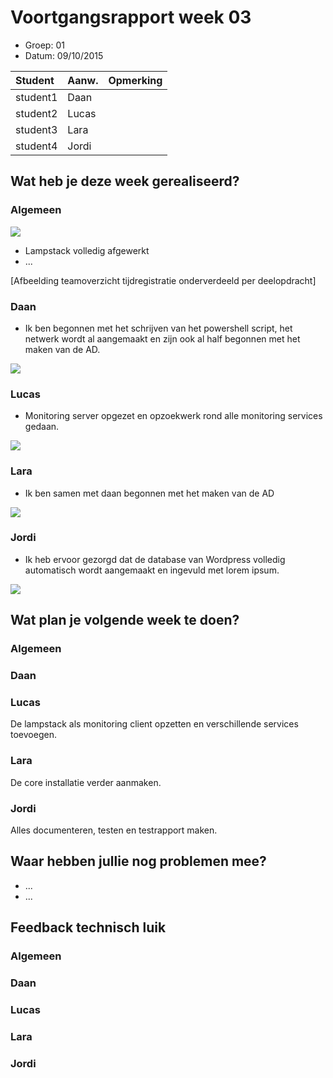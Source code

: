 # Voortgangsrapport week 03

* Groep: 01
* Datum: 09/10/2015

| Student  | Aanw. | Opmerking |
| :---     | :---  | :---      |
| student1 | Daan  |           |
| student2 | Lucas |           |
| student3 | Lara  |           |
| student4 | Jordi |           |

## Wat heb je deze week gerealiseerd?

### Algemeen

![](http://i.imgur.com/4pMskNN.png)


* Lampstack volledig afgewerkt
* ...

[Afbeelding teamoverzicht tijdregistratie onderverdeeld per deelopdracht]

### Daan

* Ik ben begonnen met het schrijven van het powershell script, het netwerk wordt al aangemaakt en zijn ook al half begonnen met het maken van de AD.

![](https://github.com/HoGentTIN/ops3-g01/blob/master/weekrapport/img/Week3_Daan_toggle.PNG)


### Lucas

* Monitoring server opgezet en opzoekwerk rond alle monitoring services gedaan.

![](https://github.com/HoGentTIN/ops3-g01/blob/master/weekrapport/img/Week3_Lucas_Toggl.PNG)

### Lara

* Ik ben samen met daan begonnen met het maken van de AD


![](https://github.com/HoGentTIN/ops3-g01/blob/master/weekrapport/img/lara4.png?raw=true)



### Jordi

* Ik heb ervoor gezorgd dat de database van Wordpress volledig automatisch wordt aangemaakt en ingevuld met lorem ipsum.

![](http://i.imgur.com/cT0Ltgk.png)

## Wat plan je volgende week te doen?

### Algemeen
### Daan
### Lucas
De lampstack als monitoring client opzetten en verschillende services toevoegen.
### Lara
De core installatie verder aanmaken.
### Jordi
Alles documenteren, testen en testrapport maken.

## Waar hebben jullie nog problemen mee?

* ...
* ...

## Feedback technisch luik

### Algemeen
### Daan
### Lucas
### Lara
### Jordi


